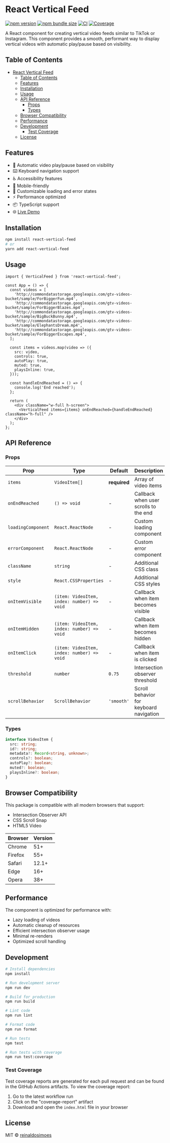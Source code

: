 # React Vertical Feed

[![npm version](https://badge.fury.io/js/react-vertical-feed.svg)](https://badge.fury.io/js/react-vertical-feed)
[![npm bundle size](https://img.shields.io/bundlephobia/minzip/react-vertical-feed)](https://bundlephobia.com/result?p=react-vertical-feed)
[![CI](https://github.com/reinaldosimoes/react-vertical-feed/actions/workflows/package.yml/badge.svg)](https://github.com/reinaldosimoes/react-vertical-feed/actions/workflows/package.yml)
[![Coverage](https://github.com/reinaldosimoes/react-vertical-feed/actions/workflows/coverage.yml/badge.svg)](https://github.com/reinaldosimoes/react-vertical-feed/actions/workflows/coverage.yml)

A React component for creating vertical video feeds similar to TikTok or Instagram. This component provides a smooth, performant way to display vertical videos with automatic play/pause based on visibility.

## Table of Contents

- [React Vertical Feed](#react-vertical-feed)
  - [Table of Contents](#table-of-contents)
  - [Features](#features)
  - [Installation](#installation)
  - [Usage](#usage)
  - [API Reference](#api-reference)
    - [Props](#props)
    - [Types](#types)
  - [Browser Compatibility](#browser-compatibility)
  - [Performance](#performance)
  - [Development](#development)
    - [Test Coverage](#test-coverage)
  - [License](#license)

## Features

- 🎥 Automatic video play/pause based on visibility
- ⌨️ Keyboard navigation support
- ♿️ Accessibility features
- 📱 Mobile-friendly
- 🎨 Customizable loading and error states
- ⚡️ Performance optimized
- 📦 TypeScript support
- 🌐 [Live Demo](https://reinaldosimoes.github.io/react-vertical-feed/)

## Installation

```bash
npm install react-vertical-feed
# or
yarn add react-vertical-feed
```

## Usage

```tsx
import { VerticalFeed } from 'react-vertical-feed';

const App = () => {
  const videos = [
    'http://commondatastorage.googleapis.com/gtv-videos-bucket/sample/ForBiggerFun.mp4',
    'http://commondatastorage.googleapis.com/gtv-videos-bucket/sample/ForBiggerBlazes.mp4',
    'http://commondatastorage.googleapis.com/gtv-videos-bucket/sample/BigBuckBunny.mp4',
    'http://commondatastorage.googleapis.com/gtv-videos-bucket/sample/ElephantsDream.mp4',
    'http://commondatastorage.googleapis.com/gtv-videos-bucket/sample/ForBiggerEscapes.mp4',
  ];

  const items = videos.map(video => ({
    src: video,
    controls: true,
    autoPlay: true,
    muted: true,
    playsInline: true,
  }));

  const handleEndReached = () => {
    console.log('End reached');
  };

  return (
    <div className="w-full h-screen">
      <VerticalFeed items={items} onEndReached={handleEndReached} className="h-full" />
    </div>
  );
};
```

## API Reference

### Props

| Prop               | Type                                       | Default      | Description                             |
| ------------------ | ------------------------------------------ | ------------ | --------------------------------------- |
| `items`            | `VideoItem[]`                              | **required** | Array of video items                    |
| `onEndReached`     | `() => void`                               | -            | Callback when user scrolls to the end   |
| `loadingComponent` | `React.ReactNode`                          | -            | Custom loading component                |
| `errorComponent`   | `React.ReactNode`                          | -            | Custom error component                  |
| `className`        | `string`                                   | -            | Additional CSS class                    |
| `style`            | `React.CSSProperties`                      | -            | Additional CSS styles                   |
| `onItemVisible`    | `(item: VideoItem, index: number) => void` | -            | Callback when item becomes visible      |
| `onItemHidden`     | `(item: VideoItem, index: number) => void` | -            | Callback when item becomes hidden       |
| `onItemClick`      | `(item: VideoItem, index: number) => void` | -            | Callback when item is clicked           |
| `threshold`        | `number`                                   | `0.75`       | Intersection observer threshold         |
| `scrollBehavior`   | `ScrollBehavior`                           | `'smooth'`   | Scroll behavior for keyboard navigation |

### Types

```typescript
interface VideoItem {
  src: string;
  id?: string;
  metadata?: Record<string, unknown>;
  controls?: boolean;
  autoPlay?: boolean;
  muted?: boolean;
  playsInline?: boolean;
}
```

## Browser Compatibility

This package is compatible with all modern browsers that support:

- Intersection Observer API
- CSS Scroll Snap
- HTML5 Video

| Browser | Version |
| ------- | ------- |
| Chrome  | 51+     |
| Firefox | 55+     |
| Safari  | 12.1+   |
| Edge    | 16+     |
| Opera   | 38+     |

## Performance

The component is optimized for performance with:

- Lazy loading of videos
- Automatic cleanup of resources
- Efficient intersection observer usage
- Minimal re-renders
- Optimized scroll handling

## Development

```bash
# Install dependencies
npm install

# Run development server
npm run dev

# Build for production
npm run build

# Lint code
npm run lint

# Format code
npm run format

# Run tests
npm test

# Run tests with coverage
npm run test:coverage
```

### Test Coverage

Test coverage reports are generated for each pull request and can be found in the GitHub Actions artifacts. To view the coverage report:

1. Go to the latest workflow run
2. Click on the "coverage-report" artifact
3. Download and open the `index.html` file in your browser

## License

MIT © [reinaldosimoes](https://github.com/reinaldosimoes)
